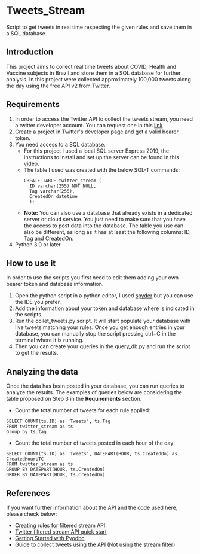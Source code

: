 # Tweets_Stream
Script to get tweets in real time respecting the given rules and save them in a SQL database.

## Introduction
This project aims to collect real time tweets about COVID, Health and Vaccine subjects in Brazil and store them in a SQL database for further analysis. In this project were collected approximately 100,000 tweets along the day using the free API v2 from Twitter.

## Requirements
1. In order to access the Twitter API to collect the tweets stream, you need a twitter developer account. You can request one in this [link](https://developer.twitter.com/en/portal/dashboard)
2. Create a project in Twitter's developer page and get a valid bearer token.
3. You need access to a SQL database. 
    - For this project I used a local SQL server Express 2019, the instructions to install and set up the server can be found in this [video](https://www.youtube.com/watch?v=3o2xvWoNBIA&ab_channel=DENRICDENISE-INFO).
    - The table I used was created with the below SQL-T commands:
      ```
      CREATE TABLE twitter_stream (
        ID varchar(255) NOT NULL,
        Tag varchar(255),
        CreatedOn datetime
        );
      ```
    - **Note:** You can also use a database that already exists in a dedicated server or cloud service. You just need to make sure that you have the access to post data into the database. The table you use can also be different, as long as it has at least the following columns: ID, Tag and CreatedOn.
4. Python 3.0 or later.

## How to use it
In order to use the scripts you first need to edit them adding your own bearer token and database information.
1. Open the python script in a python editor, I used [spyder](https://www.spyder-ide.org/) but you can use the IDE you prefer.
2. Add the information about your token and database where is indicated in the scripts.
3. Run the collet_tweets.py script. It will start populate your database with live tweets matching your rules. Once you get enough entries in your database, you can manually stop the script pressing ctrl+C in the terminal where it is running.
4. Then you can create your queries in the query_db.py and run the script to get the results.

## Analyzing the data
Once the data has been posted in your database, you can run queries to analyze the results. The examples of queries below are considering the table proposed on Step 3 in the **Requirements** section.
* Count the total number of tweets for each rule applied:
```
SELECT COUNT(ts.ID) as 'Tweets', ts.Tag
FROM twitter_stream as ts
Group by ts.tag
``` 

* Count the total number of tweets posted in each hour of the day:
```
SELECT COUNT(ts.ID) as 'Tweets', DATEPART(HOUR, ts.CreatedOn) as CreatedHourUTC
FROM twitter_stream as ts
GROUP BY DATEPART(HOUR, ts.CreatedOn)
ORDER BY DATEPART(HOUR, ts.CreatedOn) 
``` 

## References
If you want further information about the API and the code used here, please check below:
* [Creating rules for filtered stream API](https://developer.twitter.com/en/docs/twitter-api/tweets/filtered-stream/integrate/build-a-rule)
* [Twitter filtered stream API quick start](https://developer.twitter.com/en/docs/twitter-api/tweets/filtered-stream/quick-start)
* [Getting Started with Pyodbc](https://docs.microsoft.com/en-us/sql/connect/python/pyodbc/python-sql-driver-pyodbc?view=sql-server-ver15)
* [Guide to collect tweets using the API (Not using the stream filter)](https://towardsdatascience.com/an-extensive-guide-to-collecting-tweets-from-twitter-api-v2-for-academic-research-using-python-3-518fcb71df2a)

